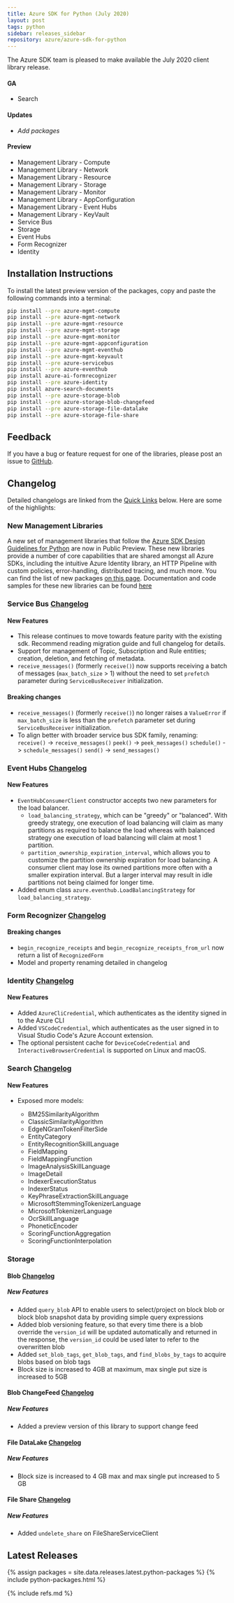 ```yaml
---
title: Azure SDK for Python (July 2020)
layout: post
tags: python
sidebar: releases_sidebar
repository: azure/azure-sdk-for-python
---
```


The Azure SDK team is pleased to make available the July 2020 client library release.

#### GA

- Search

#### Updates

- _Add packages_

#### Preview

- Management Library - Compute
- Management Library - Network
- Management Library - Resource
- Management Library - Storage
- Management Library - Monitor
- Management Library - AppConfiguration
- Management Library - Event Hubs
- Management Library - KeyVault
- Service Bus
- Storage
- Event Hubs
- Form Recognizer
- Identity

## Installation Instructions

To install the latest preview version of the packages, copy and paste the following commands into a terminal:

```bash
pip install --pre azure-mgmt-compute
pip install --pre azure-mgmt-network
pip install --pre azure-mgmt-resource
pip install --pre azure-mgmt-storage
pip install --pre azure-mgmt-monitor
pip install --pre azure-mgmt-appconfiguration
pip install --pre azure-mgmt-eventhub
pip install --pre azure-mgmt-keyvault
pip install --pre azure-servicebus
pip install --pre azure-eventhub
pip install azure-ai-formrecognizer
pip install --pre azure-identity
pip install azure-search-documents
pip install --pre azure-storage-blob
pip install --pre azure-storage-blob-changefeed
pip install --pre azure-storage-file-datalake
pip install --pre azure-storage-file-share
```

## Feedback

If you have a bug or feature request for one of the libraries, please post an issue to [GitHub](https://github.com/azure/azure-sdk-for-python/issues).

## Changelog

Detailed changelogs are linked from the [Quick Links](#quick-links) below. Here are some of the highlights:

### New Management Libraries

A new set of management libraries that follow the [Azure SDK Design Guidelines for Python](https://azure.github.io/azure-sdk/python/guidelines/) are now in Public Preview. These new libraries provide a number of core capabilities that are shared amongst all Azure SDKs, including the intuitive Azure Identity library, an HTTP Pipeline with custom policies, error-handling, distributed tracing, and much more.
You can find the list of new packages [on this page](https://azure.github.io/azure-sdk/releases/latest/python.html). Documentation and code samples for these new libraries can be found [here](https://azure.github.io/azure-sdk-for-python)

### Service Bus [Changelog](https://github.com/Azure/azure-sdk-for-python/blob/master/sdk/servicebus/azure-servicebus/CHANGELOG.md)

#### New Features

- This release continues to move towards feature parity with the existing sdk.  Recommend reading migration guide and full changelog for details.
- Support for management of Topic, Subscription and Rule entities; creation, deletion, and fetching of metadata.
- `receive_messages()` (formerly `receive()`) now supports receiving a batch of messages (`max_batch_size` > 1) without the need to set `prefetch` parameter during `ServiceBusReceiver` initialization.

#### Breaking changes

- `receive_messages()` (formerly `receive()`) no longer raises a `ValueError` if `max_batch_size` is less than the `prefetch` parameter set during `ServiceBusReceiver` initialization.
- To align better with broader service bus SDK family, renaming:
  `receive()` -> `receive_messages()`
  `peek()` ->  `peek_messages()`
  `schedule()` -> `schedule_messages()`
  `send()` ->  `send_messages()`

### Event Hubs [Changelog](https://github.com/Azure/azure-sdk-for-python/blob/master/sdk/eventhub/azure-eventhub/CHANGELOG.md)

#### New Features

- `EventHubConsumerClient` constructor accepts two new parameters for the load balancer.
    - `load_balancing_strategy`, which can be "greedy" or "balanced".
     With greedy strategy, one execution of load balancing will claim as many partitions as required to balance the load
     whereas with balanced strategy one execution of load balancing will claim at most 1 partition.
    - `partition_ownership_expiration_interval`, which allows you to customize the partition ownership expiration for load balancing.
     A consumer client may lose its owned partitions more often with a smaller expiration interval. But a larger interval
     may result in idle partitions not being claimed for longer time.
- Added enum class `azure.eventhub.LoadBalancingStrategy` for `load_balancing_strategy`.

### Form Recognizer [Changelog](https://github.com/Azure/azure-sdk-for-python/blob/master/sdk/formrecognizer/azure-ai-formrecognizer/CHANGELOG.md#100b4-2020-07-07)

#### Breaking changes

- `begin_recognize_receipts` and `begin_recognize_receipts_from_url` now return a list of `RecognizedForm`
- Model and property renaming detailed in changelog

### Identity [Changelog](https://github.com/Azure/azure-sdk-for-python/blob/master/sdk/identity/azure-identity/CHANGELOG.md)

#### New Features

- Added `AzureCliCredential`, which authenticates as the identity signed in to the Azure CLI
- Added `VSCodeCredential`, which authenticates as the user signed in to Visual Studio Code's Azure Account extension.
- The optional persistent cache for `DeviceCodeCredential` and `InteractiveBrowserCredential` is supported on Linux and macOS.

### Search [Changelog](https://github.com/Azure/azure-sdk-for-python/blob/master/sdk/search/azure-search-documents/CHANGELOG.md)

#### New Features

- Exposed more models:

  * BM25SimilarityAlgorithm
  * ClassicSimilarityAlgorithm
  * EdgeNGramTokenFilterSide
  * EntityCategory
  * EntityRecognitionSkillLanguage
  * FieldMapping
  * FieldMappingFunction
  * ImageAnalysisSkillLanguage
  * ImageDetail
  * IndexerExecutionStatus
  * IndexerStatus
  * KeyPhraseExtractionSkillLanguage
  * MicrosoftStemmingTokenizerLanguage
  * MicrosoftTokenizerLanguage
  * OcrSkillLanguage
  * PhoneticEncoder
  * ScoringFunctionAggregation
  * ScoringFunctionInterpolation

### Storage

#### Blob [Changelog](https://github.com/Azure/azure-sdk-for-python/blob/master/sdk/storage/azure-storage-blob/CHANGELOG.md)

##### New Features
- Added `query_blob` API to enable users to select/project on block blob or block blob snapshot data by providing simple query expressions
- Added blob versioning feature, so that every time there is a blob override the `version_id` will be updated automatically and returned in the response, the `version_id` could be used later to refer to the overwritten blob
- Added `set_blob_tags`, `get_blob_tags`, and `find_blobs_by_tags` to acquire blobs based on blob tags
- Block size is increased to 4GB at maximum, max single put size is increased to 5GB

#### Blob ChangeFeed [Changelog](https://github.com/Azure/azure-sdk-for-python/blob/master/sdk/storage/azure-storage-blob-changefeed/CHANGELOG.md)

##### New Features
- Added a preview version of this library to support change feed

#### File DataLake [Changelog](https://github.com/Azure/azure-sdk-for-python/blob/master/sdk/storage/azure-storage-file-datalake/CHANGELOG.md)

##### New Features
- Block size is increased to 4 GB max and max single put increased to 5 GB

#### File Share [Changelog](https://github.com/Azure/azure-sdk-for-python/blob/master/sdk/storage/azure-storage-file-share/CHANGELOG.md)

##### New Features
- Added `undelete_share` on FileShareServiceClient

## Latest Releases

{% assign packages = site.data.releases.latest.python-packages %}
{% include python-packages.html %}

{% include refs.md %}
